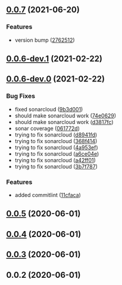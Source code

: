 ## [0.0.7](https://github.com/mists-aside/tempjs/compare/0.0.6-dev.1...0.0.7) (2021-06-20)


### Features

* version bump ([2762512](https://github.com/mists-aside/tempjs/commit/2762512e53db018d8884603bf1840616e2d18e39))

## [0.0.6-dev.1](https://github.com/mists-aside/tempjs/compare/0.0.6-dev.0...0.0.6-dev.1) (2021-02-22)

## [0.0.6-dev.0](https://github.com/mists-aside/tempjs/compare/0.0.5...0.0.6-dev.0) (2021-02-22)


### Bug Fixes

* fixed sonarcloud ([9b3d001](https://github.com/mists-aside/tempjs/commit/9b3d0010e23209a54c26dbf922275f259d82cc12))
* should make sonarcloud work ([74e0629](https://github.com/mists-aside/tempjs/commit/74e062945c00e8686ff1815d11d31114a2316304))
* should make sonarcloud work ([d3817fc](https://github.com/mists-aside/tempjs/commit/d3817fc30ea9a3fda81202cfdc9ba7ce86f7082e))
* sonar coverage ([061772d](https://github.com/mists-aside/tempjs/commit/061772d1a1d2a5c2c0ae190c1463130044b99086))
* trying to fix sonarcloud ([d8941fd](https://github.com/mists-aside/tempjs/commit/d8941fde467830104d9774b05811add679f88091))
* trying to fix sonarcloud ([368f414](https://github.com/mists-aside/tempjs/commit/368f414a93bd2bb1304f9b90d53417f63fab6acd))
* trying to fix sonarcloud ([4a953ef](https://github.com/mists-aside/tempjs/commit/4a953ef582c1e5b29d9b6d4029138316a5da497a))
* trying to fix sonarcloud ([a6ce04e](https://github.com/mists-aside/tempjs/commit/a6ce04e2719558435a990490bfe3e193c237c9a8))
* trying to fix sonarcloud ([a42ff01](https://github.com/mists-aside/tempjs/commit/a42ff0151c898ab17ad7f27467f79bce7aadbf7d))
* trying to fix sonarcloud ([3b7f787](https://github.com/mists-aside/tempjs/commit/3b7f787890087fb158a992eb3f1accb7744b3e56))


### Features

* added commitlint ([11cfaca](https://github.com/mists-aside/tempjs/commit/11cfacaa02ecfba630784ec8b05fb6af35a20583))

## [0.0.5](https://github.com/mists-aside/tempjs/compare/0.0.4...0.0.5) (2020-06-01)

## [0.0.4](https://github.com/mists-aside/tempjs/compare/0.0.3...0.0.4) (2020-06-01)

## [0.0.3](https://github.com/mists-aside/tempjs/compare/0.0.2...0.0.3) (2020-06-01)

## 0.0.2 (2020-06-01)

